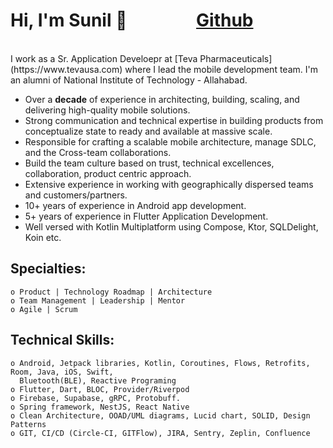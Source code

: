 # Hi, I'm Sunil 👋  &emsp; &emsp; &emsp; [Github](https://github.com/sunilmishra)
<br/>
I work as a Sr. Application Develoepr at [Teva Pharmaceuticals](https://www.tevausa.com) where I lead the mobile development team. I'm an alumni of National Institute of Technology - Allahabad.

- Over a **decade** of experience in architecting, building, scaling, and delivering high-quality mobile solutions.
- Strong communication and technical expertise in building products from conceptualize state to ready and available at massive scale.
- Responsible for crafting a scalable mobile architecture, manage SDLC, and the Cross-team collaborations.
- Build the team culture based on trust, technical excellences, collaboration, product centric approach.
- Extensive experience in working with geographically dispersed teams and customers/partners.
- 10+ years of experience in Android app development.
- 5+ years of experience in Flutter Application Development.
- Well versed with Kotlin Multiplatform using Compose, Ktor, SQLDelight, Koin etc.
  
## Specialties:
    o Product | Technology Roadmap | Architecture
    o Team Management | Leadership | Mentor
    o Agile | Scrum
 
## Technical Skills:
    o Android, Jetpack libraries, Kotlin, Coroutines, Flows, Retrofits, Room, Java, iOS, Swift,
      Bluetooth(BLE), Reactive Programing
    o Flutter, Dart, BLOC, Provider/Riverpod
    o Firebase, Supabase, gRPC, Protobuff.
    o Spring framework, NestJS, React Native
    o Clean Architecture, OOAD/UML diagrams, Lucid chart, SOLID, Design Patterns
    o GIT, CI/CD (Circle-CI, GITFlow), JIRA, Sentry, Zeplin, Confluence

